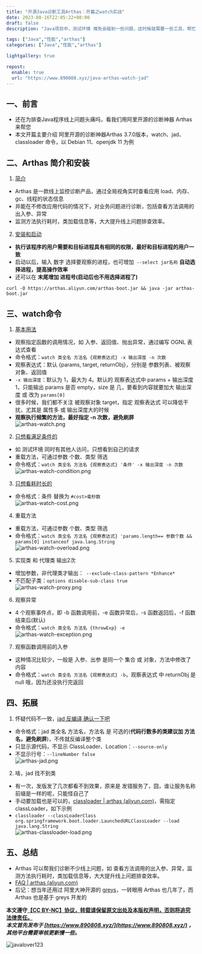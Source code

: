 ```yaml
---
title: "开源Java诊断工具Arthas：开篇之watch实战"
date: 2023-08-16T22:05:22+08:00
draft: false
description: "Java项目中，测试环境 难免会碰到一些问题，这时候就需要一些工具，帮忙排查。本文开篇主要介绍 阿里开源的诊断工具Arthas 3.7.0版本，watch、jad、classloader 命令，以 Debian 11、openjdk 11 为例。后面将继续介绍 Arthas 的其他妙用，敬请期待哦"

tags: ["Java","性能","arthas"]
categories: ["Java","性能","arthas"]

lightgallery: true

repost:
  enable: true
  url: "https://www.890808.xyz/java-arthas-watch-jad"
---
```


<!--more-->

## 一、前言  
- 还在为排查Java程序线上问题头痛吗，看我们用阿里开源的诊断神器 Arthas 来帮您
- 本文开篇主要介绍 阿里开源的诊断神器Arthas 3.7.0版本，watch、jad、classloader 命令，以 Debian 11、openjdk 11 为例

## 二、Arthas 简介和安装  
1. [简介](https://arthas.aliyun.com/doc/)  
- Arthas 是一款线上监控诊断产品，通过全局视角实时查看应用 load、内存、gc、线程的状态信息
- 并能在不修改应用代码的情况下，对业务问题进行诊断，包括查看方法调用的出入参、异常
- 监测方法执行耗时，类加载信息等，大大提升线上问题排查效率。

2. [安装和启动](https://arthas.aliyun.com/doc/install-detail.html)  
- **执行该程序的用户需要和目标进程具有相同的权限，最好和目标进程的用户一致**
- 启动以后，输入 数字 选择要观察的进程，也可增加` --select jar名称` **自动选择进程，提高操作效率**
- 还可以在 **末尾增加 进程号(启动后也不用选择进程了)**  
```shell
curl -O https://arthas.aliyun.com/arthas-boot.jar && java -jar arthas-boot.jar
```

## 三、watch命令  
1. [基本用法](https://arthas.aliyun.com/doc/watch.html)  
- 观察指定函数的调用情况，如 入参、返回值、抛出异常，通过编写 OGNL 表达式查看
- 命令格式：`watch 类全名 方法名 {观察表达式} -x 输出深度 -n 次数`
- 观察表达式：默认 {params, target, returnObj}，分别是 参数列表、被观察对象、返回值
- `-x 输出深度`：默认为 1，最大为 4。默认的 观察表达式中 params + 输出深度 1，只能输出 params 是否 empty，size 是 几，要看到内容就要加大 输出深度 或 改为 `params[0]`
- 很多时候，我们都不关注 被观察对象 target，指定 观察表达式 可以降低干扰，尤其是 属性多 或 输出深度大的时候
- **观察执行频繁的方法，最好指定 -n 次数，避免刷屏**  
![arthas-watch.png](https://img.890808.xyz/file/javalover123/2023/08/arthas-watch.png)

2. [只想看满足条件的](https://arthas.aliyun.com/doc/watch.html#%E6%9D%A1%E4%BB%B6%E8%A1%A8%E8%BE%BE%E5%BC%8F%E7%9A%84%E4%BE%8B%E5%AD%90)  
- 如 测试环境 同时有其他人访问，只想看到自己的请求
- 重载方法，可通过参数 个数、类型 筛选
- 命令格式：`watch 类全名 方法名 {观察表达式} '条件' -x 输出深度 -n 次数`  
![arthas-watch-condition.png](https://img.890808.xyz/file/javalover123/2023/08/arthas-watch-condition.png)

3. [只想看耗时长的](https://arthas.aliyun.com/doc/watch.html#%E6%8C%89%E7%85%A7%E8%80%97%E6%97%B6%E8%BF%9B%E8%A1%8C%E8%BF%87%E6%BB%A4)  
- 命令格式：条件 替换为 `#cost>毫秒数`  
![arthas-watch-cost.png](https://img.890808.xyz/file/javalover123/2023/08/arthas-watch-cost.png)

4. 重载方法
- 重载方法，可通过参数 个数、类型 筛选
- 命令格式：`watch 类全名 方法名 {观察表达式} 'params.length== 参数个数 && params[0] instanceof java.lang.String`  
![arthas-watch-overload.png](https://img.890808.xyz/file/javalover123/2023/08/arthas-watch-overload.png)

5. 实现类 和 代理类 输出2次  
- 增加参数，非代理类才输出：` --exclude-class-pattern *Enhance*`  
- 不匹配子类：`options disable-sub-class true`  
![arthas-watch-proxy.png](https://img.890808.xyz/file/javalover123/2023/08/arthas-watch-proxy.png)

6. 观察异常  
- 4 个观察事件点，即 -b 函数调用前，-e 函数异常后，-s 函数返回后，-f 函数结束后(默认)
- 命令格式：`watch 类全名 方法名 {throwExp} -e`  
![arthas-watch-exception.png](https://img.890808.xyz/file/javalover123/2023/08/arthas-watch-exception.png)

7. 观察函数调用前的入参  
- 这种情况比较少，一般是 入参、出参 是同一个 集合 或 对象，方法中修改了 内容
- 命令格式：`watch 类全名 方法名 {观察表达式} -b`，观察表达式 中 returnObj 是 null 哦，因为还没执行完返回  

## 四、拓展  
1. 怀疑代码不一致，[jad 反编译 确认一下吧](https://arthas.aliyun.com/doc/jad.html)  
- 命令格式：jad 类全名 方法名，方法名 是 可选的(**代码行数多的类建议加 方法名，避免刷屏**)，不传就反编译整个类  
- 只显示源代码，不显示 ClassLoader、Location：` --source-only `  
- 不显示行号：` --lineNumber false `  
![arthas-jad.png](https://img.890808.xyz/file/javalover123/2023/08/arthas-jad.png)

2. 啥，jad 找不到类  
- 有一次，发版发了几次都看不到效果，原来是 发错服务了，囧，谁让服务名称前缀是一样的呢，只能怪自己了
- 手动要加载也是可以的，[classloader | arthas (aliyun.com)](https://arthas.aliyun.com/doc/classloader.html#%E4%BD%BF%E7%94%A8-classloader-%E5%8E%BB%E5%8A%A0%E8%BD%BD%E7%B1%BB)，需指定 classLoader，如下示例
- `classloader --classLoaderClass org.springframework.boot.loader.LaunchedURLClassLoader --load java.lang.String`  
![arthas-classloader-load.png](https://img.890808.xyz/file/javalover123/2023/08/arthas-classloader-load.png)

## 五、总结  
- Arthas 可以帮我们诊断不少线上问题，如 查看方法调用的出入参、异常，监测方法执行耗时，类加载信息等，大大提升线上问题排查效率。
- [FAQ | arthas (aliyun.com)](https://arthas.aliyun.com/doc/faq.html)
- 后记：想当年还用过 阿里大神开源的 [greys](https://github.com/oldmanpushcart/greys-anatomy)，一转眼用 Arthas 也几年了，而 Arthas 也是基于 greys 开发的

**本文遵守[【CC BY-NC】协议，转载请保留原文出处及本版权声明，否则将追究法律责任。](https://creativecommons.org/licenses/by-nc/4.0/)**   
***本文首先发布于 [https://www.890808.xyz/](https://www.890808.xyz/) ，其他平台需要审核更新慢一些。***

![javalover123](https://img.890808.xyz/file/javalover123/2023/04/688b88cfd4ed9f6fcd56828b849ce47c.jpg)